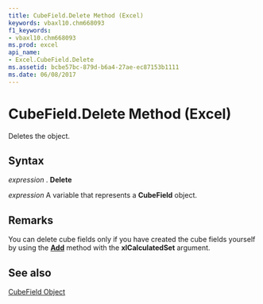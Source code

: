 ```yaml
---
title: CubeField.Delete Method (Excel)
keywords: vbaxl10.chm668093
f1_keywords:
- vbaxl10.chm668093
ms.prod: excel
api_name:
- Excel.CubeField.Delete
ms.assetid: bcbe57bc-879d-b6a4-27ae-ec87153b1111
ms.date: 06/08/2017
---
```



# CubeField.Delete Method (Excel)

Deletes the object.


## Syntax

 _expression_ . **Delete**

 _expression_ A variable that represents a **CubeField** object.


## Remarks

You can delete cube fields only if you have created the cube fields yourself by using the  **[Add](Excel.CalculatedMembers.Add.md)** method with the **xlCalculatedSet** argument.


## See also


[CubeField Object](Excel.CubeField.md)

